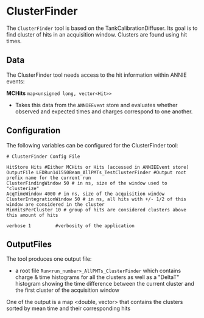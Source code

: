 # ClusterFinder

The `ClusterFinder` tool is based on the TankCalibrationDiffuser. Its goal is to find cluster of hits in an acquisition window.
Clusters are found using hit times.

## Data

The ClusterFinder tool needs access to the hit information within ANNIE events:

**MCHits** `map<unsigned long, vector<Hit>>`
* Takes this data from the `ANNIEEvent` store and evaluates whether observed and expected times and charges correspond to one another.

## Configuration

The following variables can be configured for the ClusterFinder tool:

```
# ClusterFinder Config File

HitStore Hits #Either MCHits or Hits (accessed in ANNIEEvent store)
OutputFile LEDRun1415S0Beam_AllPMTs_TestClusterFinder #Output root prefix name for the current run
ClusterFindingWindow 50 # in ns, size of the window used to "clusterize"
AcqTimeWindow 4000 # in ns, size of the acquisition window
ClusterIntegrationWindow 50 # in ns, all hits with +/- 1/2 of this window are considered in the cluster
MinHitsPerCluster 10 # group of hits are considered clusters above this amount of hits

verbose 1         #verbosity of the application

```

## OutputFiles

The tool produces one output file:
* a root file `Run<run_number>_AllPMTs_ClusterFinder` which contains charge & time histograms for all the clusters as well as a "DeltaT" histogram showing the time difference between the current cluster and the first cluster of the acquisition window

One of the output is a map <double, vector<Hit>> that contains the clusters sorted by mean time and their corresponding hits

